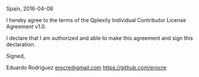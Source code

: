Spain, 2016-04-08

I hereby agree to the terms of the Qplexity Individual Contributor License Agreement v1.0.

I declare that I am authorized and able to make this agreement and sign this declaration.

Signed,

Eduardo Rodriguez erocre@gmail.com https://github.com/erocre
